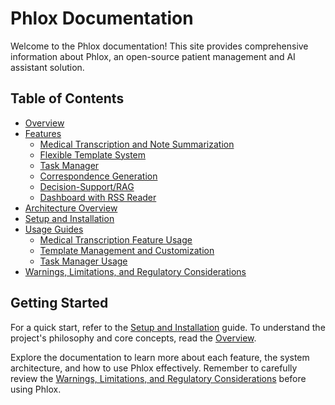 # Phlox Documentation

Welcome to the Phlox documentation! This site provides comprehensive information about Phlox, an open-source patient management and AI assistant solution.

## Table of Contents

- [Overview](./overview.md)
- [Features](#features)
    - [Medical Transcription and Note Summarization](./features/transcription.md)
    - [Flexible Template System](./features/templates.md)
    - [Task Manager](./features/task_manager.md)
    - [Correspondence Generation](./features/correspondence.md)
    - [Decision-Support/RAG](./features/rag.md)
    - [Dashboard with RSS Reader](./features/dashboard.md)
- [Architecture Overview](./architecture.md)
- [Setup and Installation](./setup.md)
- [Usage Guides](#usage-guides)
    - [Medical Transcription Feature Usage](./usage/transcription.md)
    - [Template Management and Customization](./usage/templates.md)
    - [Task Manager Usage](./usage/task_manager.md)
- [Warnings, Limitations, and Regulatory Considerations](./warnings.md)

## Getting Started

For a quick start, refer to the [Setup and Installation](./setup.md) guide. To understand the project's philosophy and core concepts, read the [Overview](./overview.md).

Explore the documentation to learn more about each feature, the system architecture, and how to use Phlox effectively. Remember to carefully review the [Warnings, Limitations, and Regulatory Considerations](./warnings.md) before using Phlox.
